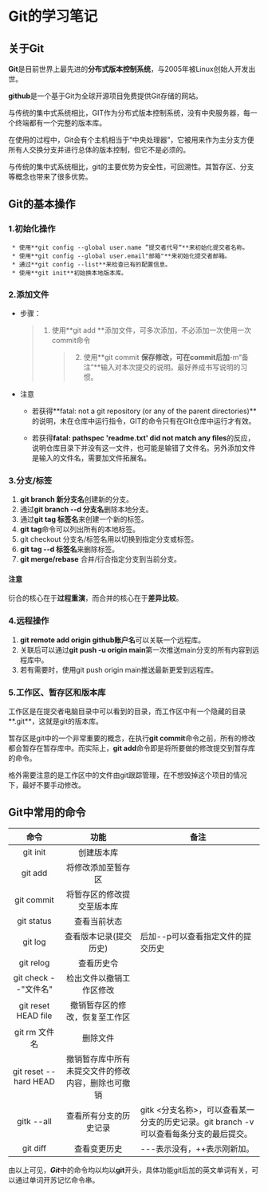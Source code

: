 #                           Git的学习笔记

## 关于Git

**Git**是目前世界上最先进的**分布式版本控制系统**，与2005年被Linux创始人开发出世。

**github**是一个基于Git为全球开源项目免费提供Git存储的网站。

与传统的集中式系统相比，GIT作为分布式版本控制系统，没有中央服务器，每一个终端都有一个完整的版本库。

在使用的过程中，Git会有个主机相当于“中央处理器”，它被用来作为主分支方便所有人交换分支并进行总体的版本控制，但它不是必须的。

与传统的集中式系统相比，git的主要优势为安全性，可回溯性。其暂存区、分支等概念也带来了很多优势。

## Git的基本操作

### 1.初始化操作

     * 使用**git config --global user.name ”提交者代号“**来初始化提交者名称。
     * 使用**git config --global user.email"邮箱"**来初始化提交者邮箱。
     * 通过**git config --list**来检查已有的配置信息。 
     * 使用**git init**初始换本地版本库。

### 2.添加文件

* 步骤：

  > 1. 使用**git add **添加文件，可多次添加，不必添加一次使用一次commit命令
  >
  >    > 2. 使用**git commit **保存修改，可在commit后加**-m“备注”**输入对本次提交的说明。最好养成书写说明的习惯。

* 注意

  + 若获得**fatal: not a git repository (or any of the parent directories)**的说明，未在仓库中运行指令，GIT的命令只有在GIt仓库中运行才有效。

  + 若获得**fatal: pathspec 'readme.txt' did not match any files**的反应，说明仓库目录下并没有这一文件，也可能是输错了文件名。另外添加文件是输入的文件名，需要加文件拓展名。

### 3.分支/标签

1. **git branch 新分支名**创建新的分支。
2.  通过**git branch --d 分支名**删除本地分支。
3. 通过**git tag 标签名**来创建一个新的标签。 
4. **git tag**命令可以列出所有的本地标签。
5. git checkout   分支名/标签名用以切换到指定分支或标签。
6. **git tag --d 标签名**来删除标签。
7. **git merge/rebase** 合并/衍合指定分支到当前分支。

#### 注意

衍合的核心在于**过程重演**，而合并的核心在于**差异比较**。

### 4.远程操作

1. **git remote add origin github账户名**可以关联一个远程库。
2. 关联后可以通过**git push -u origin main**第一次推送main分支的所有内容到远程库中。
3. 若有需要时，使用git push origin main推送最新更爱到远程库。

### 5.工作区、暂存区和版本库

工作区是在提交者电脑目录中可以看到的目录，而工作区中有一个隐藏的目录**.git**，这就是git的版本库。

暂存区是git中的一个非常重要的概念，在执行**git commit**命令之前，所有的修改都会暂存在暂存库中。而实际上，**git add**命令即是将所要做的修改提交到暂存库的命令。

格外需要注意的是工作区中的文件由git跟踪管理，在不想毁掉这个项目的情况下，最好不要手动修改。

## Git中常用的命令

|         命令          |                        功能                        | 备注                                                         |
| :-------------------: | :------------------------------------------------: | ------------------------------------------------------------ |
|       git init        |                     创建版本库                     |                                                              |
|        git add        |                 将修改添加至暂存区                 |                                                              |
|      git commit       |             将暂存区的修改提交至版本库             |                                                              |
|      git status       |                    查看当前状态                    |                                                              |
|        git log        |               查看版本记录(提交历史)               | 后加--p<file>可以查看指定文件的提交历史                      |
|       git relog       |                     查看历史令                     |                                                              |
| git check --"文件名"  |              检出文件以撤销工作区修改              |                                                              |
|  git reset HEAD file  |           撤销暂存区的修改，恢复至工作区           |                                                              |
|     git rm 文件名     |                      删除文件                      |                                                              |
| git reset --hard HEAD | 撤销暂存库中所有未提交文件的修改内容，删除也可撤销 |                                                              |
|      gitk --all       |               查看所有分支的历史记录               | gitk <分支名称>，可以查看某一分支的历史记录。git branch -v可以查看每条分支的最后提交。 |
|       git diff        |                    查看变更历史                    | ---表示没有，++表示刚新加。                                  |

由以上可见，***Git***中的命令均以均以**git**开头，具体功能git后加的英文单词有关，可以通过单词开苏记忆命令串。





